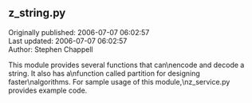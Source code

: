 ## z_string.py  
Originally published: 2006-07-07 06:02:57  
Last updated: 2006-07-07 06:02:57  
Author: Stephen Chappell  
  
This module provides several functions that can\nencode and decode a string. It also has a\nfunction called partition for designing faster\nalgorithms. For sample usage of this module,\nz_service.py provides example code.